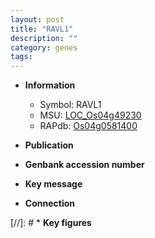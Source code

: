 ```yaml
---
layout: post
title: "RAVL1"
description: ""
category: genes
tags: 
---
```


* **Information**  
    + Symbol: RAVL1  
    + MSU: [LOC_Os04g49230](http://rice.uga.edu/cgi-bin/ORF_infopage.cgi?orf=LOC_Os04g49230)  
    + RAPdb: [Os04g0581400](http://rapdb.dna.affrc.go.jp/viewer/gbrowse_details/irgsp1?name=Os04g0581400)  

* **Publication**  

* **Genbank accession number**  

* **Key message**  

* **Connection**  

[//]: # * **Key figures**  


